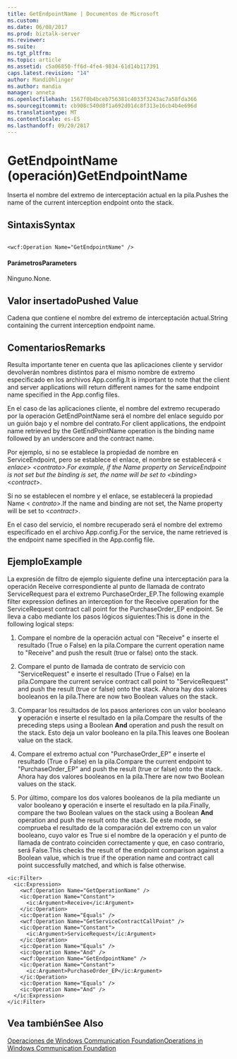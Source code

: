 ```yaml
---
title: GetEndpointName | Documentos de Microsoft
ms.custom: 
ms.date: 06/08/2017
ms.prod: biztalk-server
ms.reviewer: 
ms.suite: 
ms.tgt_pltfrm: 
ms.topic: article
ms.assetid: c5a06850-ff6d-4fe4-9834-61d14b117391
caps.latest.revision: "14"
author: MandiOhlinger
ms.author: mandia
manager: anneta
ms.openlocfilehash: 1567f0b4bceb756381c4033f3243ac7a58fda366
ms.sourcegitcommit: cb908c540d8f1a692d01dc8f313e16cb4b4e696d
ms.translationtype: MT
ms.contentlocale: es-ES
ms.lasthandoff: 09/20/2017
---
```

# <a name="getendpointname"></a><span data-ttu-id="4fdd6-102">GetEndpointName (operación)</span><span class="sxs-lookup"><span data-stu-id="4fdd6-102">GetEndpointName</span></span>
<span data-ttu-id="4fdd6-103">Inserta el nombre del extremo de interceptación actual en la pila.</span><span class="sxs-lookup"><span data-stu-id="4fdd6-103">Pushes the name of the current interception endpoint onto the stack.</span></span>  
  
## <a name="syntax"></a><span data-ttu-id="4fdd6-104">Sintaxis</span><span class="sxs-lookup"><span data-stu-id="4fdd6-104">Syntax</span></span>  
  
```  
  
<wcf:Operation Name="GetEndpointName" />  
```  
  
#### <a name="parameters"></a><span data-ttu-id="4fdd6-105">Parámetros</span><span class="sxs-lookup"><span data-stu-id="4fdd6-105">Parameters</span></span>  
 <span data-ttu-id="4fdd6-106">Ninguno.</span><span class="sxs-lookup"><span data-stu-id="4fdd6-106">None.</span></span>  
  
## <a name="pushed-value"></a><span data-ttu-id="4fdd6-107">Valor insertado</span><span class="sxs-lookup"><span data-stu-id="4fdd6-107">Pushed Value</span></span>  
 <span data-ttu-id="4fdd6-108">Cadena que contiene el nombre del extremo de interceptación actual.</span><span class="sxs-lookup"><span data-stu-id="4fdd6-108">String containing the current interception endpoint name.</span></span>  
  
## <a name="remarks"></a><span data-ttu-id="4fdd6-109">Comentarios</span><span class="sxs-lookup"><span data-stu-id="4fdd6-109">Remarks</span></span>  
 <span data-ttu-id="4fdd6-110">Resulta importante tener en cuenta que las aplicaciones cliente y servidor devolverán nombres distintos para el mismo nombre de extremo especificado en los archivos App.config.</span><span class="sxs-lookup"><span data-stu-id="4fdd6-110">It is important to note that the client and server applications will return different names for the same endpoint name specified in the App.config files.</span></span>  
  
 <span data-ttu-id="4fdd6-111">En el caso de las aplicaciones cliente, el nombre del extremo recuperado por la operación GetEndPointName será el nombre del enlace seguido por un guión bajo y el nombre del contrato.</span><span class="sxs-lookup"><span data-stu-id="4fdd6-111">For client applications, the endpoint name retrieved by the GetEndPointName operation is the binding name followed by an underscore and the contract name.</span></span>  
  
 <span data-ttu-id="4fdd6-112">Por ejemplo, si no se establece la propiedad de nombre en ServiceEndpoint, pero se establece el enlace, el nombre se establecerá \< *enlace*> _\<*contrato*>.</span><span class="sxs-lookup"><span data-stu-id="4fdd6-112">For example, if the Name property on ServiceEndpoint is not set but the binding is set, the name will be set to \<*binding*>_\<*contract*>.</span></span>  
  
 <span data-ttu-id="4fdd6-113">Si no se establecen el nombre y el enlace, se establecerá la propiedad Name \< *contrato*>.</span><span class="sxs-lookup"><span data-stu-id="4fdd6-113">If the name and binding are not set, the Name property will be set to \<*contract*>.</span></span>  
  
 <span data-ttu-id="4fdd6-114">En el caso del servicio, el nombre recuperado será el nombre del extremo especificado en el archivo App.config.</span><span class="sxs-lookup"><span data-stu-id="4fdd6-114">For the service, the name retrieved is the endpoint name specified in the App.config file.</span></span>  
  
## <a name="example"></a><span data-ttu-id="4fdd6-115">Ejemplo</span><span class="sxs-lookup"><span data-stu-id="4fdd6-115">Example</span></span>  
 <span data-ttu-id="4fdd6-116">La expresión de filtro de ejemplo siguiente define una interceptación para la operación Receive correspondiente al punto de llamada de contrato ServiceRequest para el extremo PurchaseOrder_EP.</span><span class="sxs-lookup"><span data-stu-id="4fdd6-116">The following example filter expression defines an interception for the Receive operation for the ServiceRequest contract call point for the PurchaseOrder_EP endpoint.</span></span> <span data-ttu-id="4fdd6-117">Se lleva a cabo mediante los pasos lógicos siguientes:</span><span class="sxs-lookup"><span data-stu-id="4fdd6-117">This is done in the following logical steps:</span></span>  
  
1.  <span data-ttu-id="4fdd6-118">Compare el nombre de la operación actual con "Receive" e inserte el resultado (True o False) en la pila.</span><span class="sxs-lookup"><span data-stu-id="4fdd6-118">Compare the current operation name to "Receive" and push the result (true or false) onto the stack.</span></span>  
  
2.  <span data-ttu-id="4fdd6-119">Compare el punto de llamada de contrato de servicio con "ServiceRequest" e inserte el resultado (True o False) en la pila.</span><span class="sxs-lookup"><span data-stu-id="4fdd6-119">Compare the current service contract call point to "ServiceRequest" and push the result (true or false) onto the stack.</span></span> <span data-ttu-id="4fdd6-120">Ahora hay dos valores booleanos en la pila.</span><span class="sxs-lookup"><span data-stu-id="4fdd6-120">There are now two Boolean values on the stack.</span></span>  
  
3.  <span data-ttu-id="4fdd6-121">Comparar los resultados de los pasos anteriores con un valor booleano **y** operación e inserte el resultado en la pila.</span><span class="sxs-lookup"><span data-stu-id="4fdd6-121">Compare the results of the preceding steps using a Boolean **And** operation and push the result on the stack.</span></span> <span data-ttu-id="4fdd6-122">Esto deja un valor booleano en la pila.</span><span class="sxs-lookup"><span data-stu-id="4fdd6-122">This leaves one Boolean value on the stack.</span></span>  
  
4.  <span data-ttu-id="4fdd6-123">Compare el extremo actual con "PurchaseOrder_EP" e inserte el resultado (True o False) en la pila.</span><span class="sxs-lookup"><span data-stu-id="4fdd6-123">Compare the current endpoint to "PurchaseOrder_EP" and push the result (true or false) onto the stack.</span></span> <span data-ttu-id="4fdd6-124">Ahora hay dos valores booleanos en la pila.</span><span class="sxs-lookup"><span data-stu-id="4fdd6-124">There are now two Boolean values on the stack.</span></span>  
  
5.  <span data-ttu-id="4fdd6-125">Por último, compare los dos valores booleanos de la pila mediante un valor booleano **y** operación e inserte el resultado en la pila.</span><span class="sxs-lookup"><span data-stu-id="4fdd6-125">Finally, compare the two Boolean values on the stack using a Boolean **And** operation and push the result onto the stack.</span></span> <span data-ttu-id="4fdd6-126">De este modo, se comprueba el resultado de la comparación del extremo con un valor booleano, cuyo valor es True si el nombre de la operación y el punto de llamada de contrato coinciden correctamente y que, en caso contrario, será False.</span><span class="sxs-lookup"><span data-stu-id="4fdd6-126">This checks the result of the endpoint comparison against a Boolean value, which is true if the operation name and contract call point successfully matched, and which is false otherwise.</span></span>  
  
```  
<ic:Filter>  
  <ic:Expression>  
    <wcf:Operation Name="GetOperationName" />  
    <ic:Operation Name="Constant">  
      <ic:Argument>Receive</ic:Argument>  
    </ic:Operation>  
    <ic:Operation Name="Equals" />  
    <wcf:Operation Name="GetServiceContractCallPoint" />  
    <ic:Operation Name="Constant">  
      <ic:Argument>ServiceRequest</ic:Argument>  
    </ic:Operation>  
    <ic:Operation Name="Equals" />  
    <ic:Operation Name="And" />  
    <wcf:Operation Name="GetEndpointName" />  
    <ic:Operation Name="Constant">  
      <ic:Argument>PurchaseOrder_EP</ic:Argument>  
    </ic:Operation>  
    <ic:Operation Name="Equals" />  
    <ic:Operation Name="And" />  
  </ic:Expression>  
</ic:Filter>  
```  
  
## <a name="see-also"></a><span data-ttu-id="4fdd6-127">Vea también</span><span class="sxs-lookup"><span data-stu-id="4fdd6-127">See Also</span></span>  
 [<span data-ttu-id="4fdd6-128">Operaciones de Windows Communication Foundation</span><span class="sxs-lookup"><span data-stu-id="4fdd6-128">Operations in Windows Communication Foundation</span></span>](../core/operations-in-windows-communication-foundation.md)